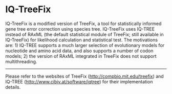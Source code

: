 IQ-TreeFix
==================================================

IQ-TreeFix is a modified version of TreeFix, a tool for statistically informed gene tree error correction using species tree. IQ-TreeFix uses IQ-TREE instead of RAxML (the default statistical module of TreeFix; still available in IQ-TreeFix) for likelihood calculation and statistical test. The motivations are: 1) IQ-TREE supports a much larger selection of evolutionary models for nucleotide and amino acid data, and also supports a number of codon models; 2) the version of RAxML integrated in TreeFix does not support multithreading.

--------------------------------------------------

Please refer to the websites of TreeFix (http://compbio.mit.edu/treefix) and IQ-TREE (http://www.cibiv.at/software/iqtree) for their implementation details.
